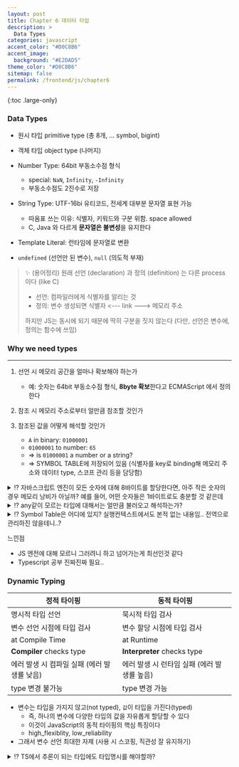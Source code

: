 ```yaml
---
layout: post
title: Chapter 6 데이터 타입
description: >
  Data Types
categories: javascript
accent_color: "#D0C8B6"
accent_image:
  background: "#E2DAD5"
theme_color: "#D0C8B6"
sitemap: false
permalink: /frontend/js/chapter6
---
```


{:toc .large-only}

### Data Types

- 원시 타입 primitive type (총 8개, ... symbol, bigint)
- 객체 타입 object type (나머지)

- Number Type: 64bit 부동소수점 형식
  - special: `NaN`, `Infinity`, `-Infinity`
  - 부동소수점도 2진수로 저장
- String Type: UTF-16bi 유티코드, 전세계 대부분 문자열 표현 가능
  - 따옴표 쓰는 이유: 식별자, 키워드와 구분 위함. space allowed
  - C, Java 와 다르게 **문자열은 불변성**을 유지한다
- Template Literal: 런타임에 문자열로 변환
- `undefined` (선언만 된 변수), `null` (의도적 부재)

> ✨ (용어정리) 원래 선언 (declaration) 과 정의 (definition) 는 다른 process 이다 (like C)
>
> - 선언: 컴파일러에게 식별자를 알리는 것
> - 정의: 변수 생성되면 식별자 <--- link ---> 메모리 주소<br/>
>
> 하지만 JS는 동시에 되기 때문에 딱히 구분을 짓지 않는다 (다만, 선언은 변수에, 정의는 함수에 쓰임)

### Why we need types

---

1. 선언 시 메모리 공간을 얼마나 확보해야 하는가

   - 예: 숫자는 64bit 부동소수점 형식, **8byte 확보**한다고 ECMAScript 에서 정의한다

2. 참조 시 메모리 주소로부터 얼만큼 참조할 것인가
3. 참조된 값을 어떻게 해석할 것인가
   - `A` in binary: `01000001`
   - `01000001` to number: `65`
   - => is `01000001` a number or a string?
   - => SYMBOL TABLE에 저장되어 있음 (식별자를 key로 binding해 메모리 주소와 데이터 type, 스코프 관리 등을 담당함)

<details><summary> ⁉️ 자바스크립트 엔진이 모든 숫자에 대해 8바이트를 할당한다면, 아주 작은 숫자의 경우 메모리 낭비가 아닐까? 예를 들어, 어떤 숫자들은 1바이트로도 충분할 것 같은데</summary>

  <div markdown="1">

    (GPT답변)

    ```
    - 낭비처럼 보일 수 있다. 예를 들어 숫자 5는 이론적으로 1바이트로도 충분하다.
    - 하지만 자바스크립트가 모든 숫자에 대해 64비트 부동소수점 형식(IEEE 754)을 사용하는 데는 중요한 이유들이 있다.
      - 단순성: 단일 숫자 형식을 사용하면 엔진 구현이 더 단순하고 빨라진다
      - 일관성: 개발자들이 여러 숫자 타입(C/Java의 int, float, double 등)을 고려할 필요가 없다
      - 범위: 매우 작은 수부터 큰 수까지 표현 가능하다 (±5.0 × 10^−324 부터 ±1.8 × 10^308 까지)
      - 성능: 현대 CPU들은 64비트 연산에 최적화되어 있다
    - 더 나아가 현대 자바스크립트 엔진들(V8 같은)은 실제로 다양한 최적화 기법을 사용한다.
      - 작은 정수 최적화: V8은 -2^31에서 2^31-1 사이의 정수를 내부적으로 더 메모리 효율적인 방식으로 저장하는 "small integer"(SMI) 표현 방식을 사용합니다
      - 히든 클래스: 객체의 경우 다양한 메모리 최적화 기법을 사용합니다
      - JIT (Just-In-Time) 컴파일: 자바스크립트 코드를 고도로 최적화된 기계어 코드로 변환합니다

    따라서 얼핏 보기에 낭비처럼 보일 수 있지만, 단일하고 일관된 숫자 타입을 사용함으로써 얻는 이점이 메모리 오버헤드보다 더 큽니다. 특히 메모리가 상대적으로 풍부한 현대 하드웨어에서는 더욱 그렇죠.

    만약 메모리 사용이 매우 중요한 상황이라면, 다음과 같은 방법을 고려해볼 수 있습니다:

    - 이진 데이터 작업을 위한 TypedArrays (Uint8Array, Int32Array 등) 사용
    - 성능이 중요한 계산을 위한 WebAssembly 사용
    - 매우 큰 정수를 위한 BigInt 사용 (실제로는 더 많은 메모리를 사용함)
    ```

</div></details>

<details><summary> ⁉️ any같이 모르는 타입에 대해서는 얼만큼 불러오고 해석하는가?</summary>

  <div markdown="1">

    JavaScript 엔진은 모든 값의 타입 정보를 항상 추적합니다:

    1. 모든 값은 타입 태그(type tag)를 가집니다
       - 값이 메모리에 저장될 때 타입 정보도 함께 저장됩니다
       - 대부분의 JS 엔진은 NaN-boxing이나 pointer-tagging 같은 기법으로 이를 구현
       - V8 엔진의 경우 각 값에 대해:
         - SMI (Small Integer): 31비트 + 1비트 태그
         - HeapObject: 포인터 + 태그 비트들
         - 이를 통해 값을 읽을 때 정확한 타입과 크기를 알 수 있음

    2. 런타임에 타입을 모르는 경우는 없습니다
       - TypeScript의 'any'와 달리, JS 엔진은 항상 값의 실제 타입을 알고 있음
       - 동적 타입 언어라는 것은 변수가 다른 타입의 값을 가질 수 있다는 의미이지,
         타입 정보가 없다는 의미가 아님

    3. 가비지 컬렉션을 위해서도 필수
       - GC가 메모리를 회수할 때 각 값의 정확한 크기와 타입을 알아야 함
       - 이를 위해 모든 값은 타입 정보를 포함한 메타데이터를 가짐

</div></details>

<details><summary> ⁉️ Symbol Table은 어디에 있지? 실행컨텍스트에서도 본적 없는 내용임.. 전역으로 관리하진 않을테니..?</summary>

<div markdown="1">

Symbol Table은 JavaScript 엔진의 컴파일러/인터프리터 부분에서 관리됩니다:

1. **렉시컬 환경(Lexical Environment)의 일부**

   - 각 실행 컨텍스트는 자신만의 렉시컬 환경을 가지며, 이 안에 심볼 테이블이 포함됨
   - 변수, 함수 등의 식별자와 그들의 바인딩 정보를 저장

2. **스코프 체인에 따른 계층 구조**

   - 전역 스코프부터 지역 스코프까지 각각 독립적인 심볼 테이블 보유
   - 중첩된 스코프에서 식별자 검색 시 체인을 따라 상위로 탐색

3. **컴파일 타임과 런타임**
   - 초기 심볼 테이블은 파싱/컴파일 단계에서 생성
   - 실행 중에도 동적으로 업데이트 (예: 새로운 변수 선언)

</div></details>

느낀점

- JS 엔전에 대해 모르니 그러려니 하고 넘어가는게 최선인것 같다
- Typescript 공부 진짜진짜 필요..

### Dynamic Typing

| 정적 타이핑                                 | 동적 타이핑                                 |
| ------------------------------------------- | ------------------------------------------- |
| 명시적 타입 선언                            | 묵시적 타입 검사                            |
| 변수 선언 시점에 타입 검사                  | 변수 할당 시점에 타입 검사                  |
| at Compile Time                             | at Runtime                                  |
| **Compiler** checks type                    | **Interpreter** checks type                 |
| 에러 발생 시 컴파일 실패 (에러 발생률 낮음) | 에러 발생 시 런타임 실패 (에러 발생률 높음) |
| type 변경 불가능                            | type 변경 가능                              |

- 변수는 타입을 가지지 않고(not typed), `값`이 타입을 가진다(typed)
  - 즉, 하나의 변수에 다양한 타입의 값을 자유롭게 할당할 수 있다
  - 이것이 JavaScript의 동적 타이핑의 핵심 특징이다
  - high_flexiblity, low_reliability
- 그래서 변수 선언 최대한 자제 (사용 시 스코핑, 직관성 잘 유지하기)

<details><summary> ⁉️ TS에서 추론이 되는 타입에도 타입명시를 해야할까?</summary>

<div markdown="1">

일반적으로 TypeScript에서 타입이 명확하게 추론되는 경우에는 명시적 타입 선언을 하지 않는 것이 좋습니다:

1. **타입 추론이 명확한 경우**

   ```ts
   // 👎 불필요한 타입 명시
   const name: string = "HYP";

   // 👍 타입 추론 활용
   const name = "HYP";
   ```

2. **React useState의 경우**

   ```ts
   // 👎 타입이 명확한 경우 불필요
   const [name, setName] = useState<string>("HYP");

   // 👍 초기값으로부터 타입 추론
   const [name, setName] = useState("HYP");
   ```

3. **타입 명시가 필요한 경우**
   - 유니온 타입이 필요할 때
   - null이 가능한 상태를 표현할 때
   - 초기값이 null이나 undefined일 때
   ```ts
   // 👍 타입 명시가 필요한 경우
   const [user, setUser] = useState<User | null>(null);
   const [count, setCount] = useState<number | undefined>();
   ```

타입스크립트의 타입 추론을 신뢰하고 활용하는 것이 코드를 더 간결하게 만들고 유지보수성을 높입니다.

</div></details>
